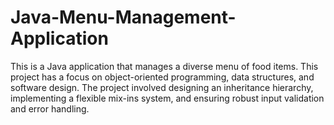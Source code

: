 # Java-Menu-Management-Application
This is a Java application that manages a diverse menu of food items. This project has a focus on object-oriented programming, data structures, and software design. The project involved designing an inheritance hierarchy, implementing a flexible mix-ins system, and ensuring robust input validation and error handling. 
